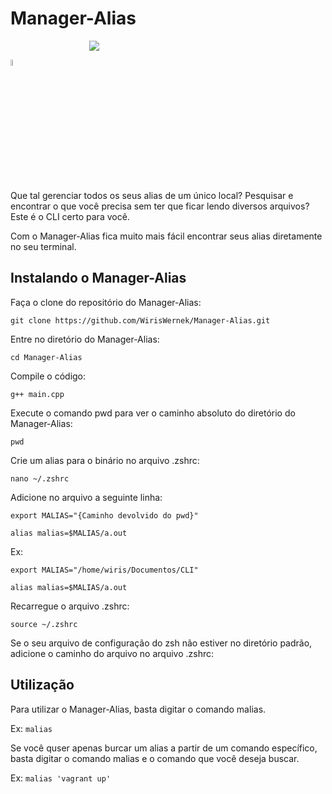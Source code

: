 # Manager-Alias

<a href="https://youtu.be/H1cebc_95jI" target="_blank" style="
    margin-left: auto;
    margin-right: auto;
    display: block;
    width: 50%;">
    <img src="https://i.imgur.com/oQhfCuO.png" >
</a>


<a href="https://youtu.be/H1cebc_95jI" target="_blank"><img src="https://i.imgur.com/Uzk1iD0.png" style="width: 5%;"></a>

Que tal gerenciar todos os seus alias de um único local? Pesquisar e encontrar o que você precisa sem ter que ficar lendo diversos arquivos? Este é o CLI certo para você.

Com o Manager-Alias fica muito mais fácil encontrar seus alias diretamente no seu terminal.

## Instalando o Manager-Alias

Faça o clone do repositório do Manager-Alias:

`git clone https://github.com/WirisWernek/Manager-Alias.git`

Entre no diretório do Manager-Alias:

`cd Manager-Alias`

Compile o código:

`g++ main.cpp`

Execute o comando pwd para ver o caminho absoluto do diretório do Manager-Alias:

`pwd`

Crie um alias para o binário no arquivo .zshrc:

`nano ~/.zshrc`

Adicione no arquivo a seguinte linha:

`export MALIAS="{Caminho devolvido do pwd}"`

`alias malias=$MALIAS/a.out`

Ex:

`export MALIAS="/home/wiris/Documentos/CLI"`

`alias malias=$MALIAS/a.out`

Recarregue o arquivo .zshrc:

`source ~/.zshrc`

Se o seu arquivo de configuração do zsh não estiver no diretório padrão, adicione o caminho do arquivo no arquivo .zshrc:
<br>

## Utilização

Para utilizar o Manager-Alias, basta digitar o comando malias.

Ex: `malias`

Se você quser apenas burcar um alias a partir de um comando específico, basta digitar o comando malias e o comando que você deseja buscar.

Ex: `malias 'vagrant up'`
